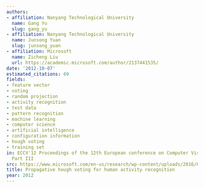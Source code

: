```yaml
---
authors:
- affiliation: Nanyang Technological University
  name: Gang Yu
  slug: gang_yu
- affiliation: Nanyang Technological University
  name: Junsong Yuan
  slug: junsong_yuan
- affiliation: Microsoft
  name: Zicheng Liu
  url: https://academic.microsoft.com/author/2137441535/
date: '2012-10-07'
estimated_citations: 69
fields:
- feature vector
- voting
- random projection
- activity recognition
- test data
- pattern recognition
- machine learning
- computer science
- artificial intelligence
- configuration information
- hough voting
- training set
in: ECCV'12 Proceedings of the 12th European conference on Computer Vision - Volume
  Part III
src: https://www.microsoft.com/en-us/research/wp-content/uploads/2016/02/ECCV2012-ActionRecognition.pdf
title: Propagative hough voting for human activity recognition
year: 2012
---
```

